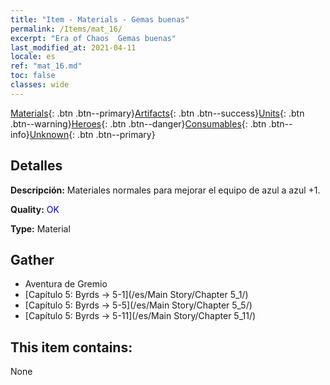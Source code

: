 ```yaml
---
title: "Item - Materials - Gemas buenas"
permalink: /Items/mat_16/
excerpt: "Era of Chaos  Gemas buenas"
last_modified_at: 2021-04-11
locale: es
ref: "mat_16.md"
toc: false
classes: wide
---
```

 [Materials](/es/Items/){: .btn .btn--primary}[Artifacts](/es/Items/Artifacts/){: .btn .btn--success}[Units](/es/Items/Units/){: .btn .btn--warning}[Heroes](/es/Items/Heroes/){: .btn .btn--danger}[Consumables](/es/Items/Consumables/){: .btn .btn--info}[Unknown](/es/Items/Unknown/){: .btn .btn--primary}

## Detalles
 **Descripción:** Materiales normales para mejorar el equipo de azul a azul +1.

 **Quality:** <span style="color: #0000CD">OK</span>

 **Type:** Material

## Gather

*    Aventura de Gremio 
*    [Capítulo 5: Byrds -> 5-1](/es/Main Story/Chapter 5_1/) 
*    [Capítulo 5: Byrds -> 5-5](/es/Main Story/Chapter 5_5/) 
*    [Capítulo 5: Byrds -> 5-11](/es/Main Story/Chapter 5_11/) 

## This item contains:

  None

